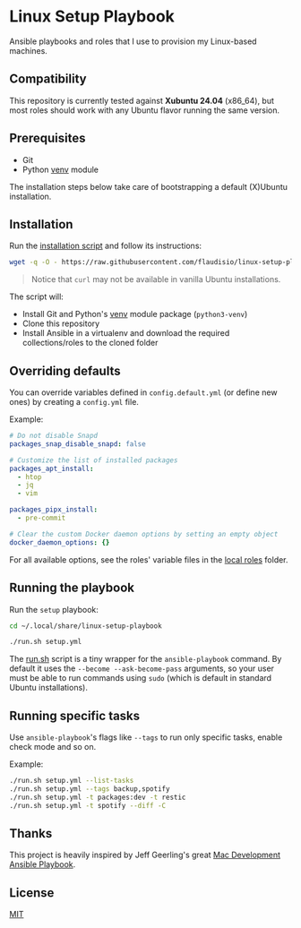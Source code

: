 # Linux Setup Playbook

Ansible playbooks and roles that I use to provision my Linux-based machines.

## Compatibility

This repository is currently tested against **Xubuntu 24.04** (x86_64), but most roles should work with any Ubuntu flavor
running the same version.

## Prerequisites

- Git
- Python [venv](https://docs.python.org/3/library/venv.html) module

The installation steps below take care of bootstrapping a default (X)Ubuntu installation.

## Installation

Run the [installation script](install.sh) and follow its instructions:

```bash
wget -q -O - https://raw.githubusercontent.com/flaudisio/linux-setup-playbook/refs/heads/main/install.sh | bash
```

> Notice that `curl` may not be available in vanilla Ubuntu installations.

The script will:

- Install Git and Python's [venv](https://docs.python.org/3/library/venv.html) module package (`python3-venv`)
- Clone this repository
- Install Ansible in a virtualenv and download the required collections/roles to the cloned folder

## Overriding defaults

You can override variables defined in `config.default.yml` (or define new ones) by creating a `config.yml` file.

Example:

```yaml
# Do not disable Snapd
packages_snap_disable_snapd: false

# Customize the list of installed packages
packages_apt_install:
  - htop
  - jq
  - vim

packages_pipx_install:
  - pre-commit

# Clear the custom Docker daemon options by setting an empty object
docker_daemon_options: {}
```

For all available options, see the roles' variable files in the [local roles](roles/local) folder.

## Running the playbook

Run the `setup` playbook:

```bash
cd ~/.local/share/linux-setup-playbook

./run.sh setup.yml
```

The [run.sh](run.sh) script is a tiny wrapper for the `ansible-playbook` command. By default it uses the `--become --ask-become-pass`
arguments, so your user must be able to run commands using `sudo` (which is default in standard Ubuntu installations).

## Running specific tasks

Use `ansible-playbook`'s flags like `--tags` to run only specific tasks, enable check mode and so on.

Example:

```bash
./run.sh setup.yml --list-tasks
./run.sh setup.yml --tags backup,spotify
./run.sh setup.yml -t packages:dev -t restic
./run.sh setup.yml -t spotify --diff -C
```

## Thanks

This project is heavily inspired by Jeff Geerling's great [Mac Development Ansible Playbook](https://github.com/geerlingguy/mac-dev-playbook).

## License

[MIT](LICENSE)
